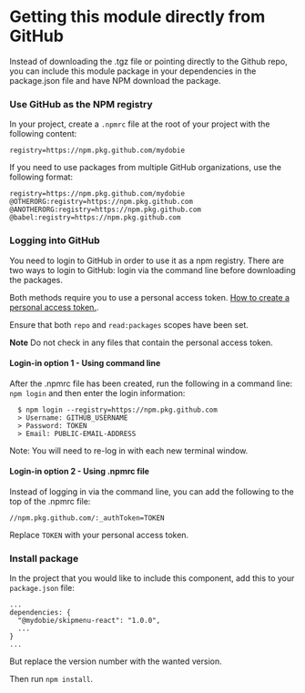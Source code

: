 # Getting this module directly from GitHub

Instead of downloading the .tgz file or pointing directly to the Github repo, you can include this module package in your dependencies in the package.json file and have NPM download the package.

### Use GitHub as the NPM registry

In your project, create a `.npmrc` file at the root of your project with the following content:

```
registry=https://npm.pkg.github.com/mydobie
```

If you need to use packages from multiple GitHub organizations, use the following format:

```
registry=https://npm.pkg.github.com/mydobie
@OTHERORG:registry=https://npm.pkg.github.com
@ANOTHERORG:registry=https://npm.pkg.github.com
@babel:registry=https://npm.pkg.github.com
```

### Logging into GitHub

You need to login to GitHub in order to use it as a npm registry. There are two ways to login to GitHub: login via the command line before downloading the packages.

Both methods require you to use a personal access token. [How to create a personal access token.](https://help.github.com/en/github/authenticating-to-github/creating-a-personal-access-token-for-the-command-line).

Ensure that both `repo` and `read:packages` scopes have been set.

**Note** Do not check in any files that contain the personal access token.

#### Login-in option 1 - Using command line

After the .npmrc file has been created, run the following in a command line: `npm login` and then enter the login information:

```
  $ npm login --registry=https://npm.pkg.github.com
  > Username: GITHUB_USERNAME
  > Password: TOKEN
  > Email: PUBLIC-EMAIL-ADDRESS
```

Note: You will need to re-log in with each new terminal window.

#### Login-in option 2 - Using .npmrc file

Instead of logging in via the command line, you can add the following to the top of the .npmrc file:

```
//npm.pkg.github.com/:_authToken=TOKEN
```

Replace `TOKEN` with your personal access token.

### Install package

In the project that you would like to include this component, add this to your `package.json` file:

```
...
dependencies: {
  "@mydobie/skipmenu-react": "1.0.0",
  ...
}
...
```

But replace the version number with the wanted version.

Then run `npm install`.
